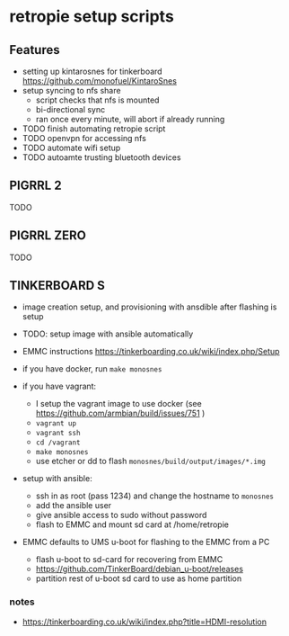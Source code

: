 # retropie setup scripts

## Features

- setting up kintarosnes for tinkerboard https://github.com/monofuel/KintaroSnes
- setup syncing to nfs share
  - script checks that nfs is mounted
  - bi-directional sync
  - ran once every minute, will abort if already running
- TODO finish automating retropie script
- TODO openvpn for accessing nfs
- TODO automate wifi setup
- TODO autoamte trusting bluetooth devices

## PIGRRL 2

TODO

## PIGRRL ZERO

TODO

## TINKERBOARD S

- image creation setup, and provisioning with ansdible after flashing is setup
- TODO: setup image with ansible automatically

- EMMC instructions https://tinkerboarding.co.uk/wiki/index.php/Setup

- if you have docker, run `make monosnes`
- if you have vagrant:
  - I setup the vagrant image to use docker (see https://github.com/armbian/build/issues/751 )
  - `vagrant up`
  - `vagrant ssh`
  - `cd /vagrant`
  - `make monosnes`
  - use etcher or dd to flash `monosnes/build/output/images/*.img`

- setup with ansible:
  - ssh in as root (pass 1234) and change the hostname to `monosnes`
  - add the ansible user
  - give ansible access to sudo without password
  - flash to EMMC and mount sd card at /home/retropie

- EMMC defaults to UMS u-boot for flashing to the EMMC from a PC
  - flash u-boot to sd-card for recovering from EMMC
  - https://github.com/TinkerBoard/debian_u-boot/releases
  - partition rest of u-boot sd card to use as home partition

### notes

- https://tinkerboarding.co.uk/wiki/index.php?title=HDMI-resolution